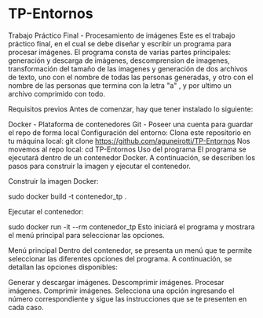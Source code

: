 # TP-Entornos
Trabajo Práctico Final - Procesamiento de imágenes
Este es el trabajo práctico final, en el cual se debe diseñar y escribir un programa para procesar imágenes. El programa consta de varias partes principales: generación y descarga de imágenes, descomprension de imagenes, transformación del tamaño de las imagenes y generación de dos archivos de texto, uno con el nombre de todas las personas generadas, y otro con el nombre de las personas que termina con la letra "a" , y por ultimo un archivo comprimido con todo.

Requisitos previos
Antes de comenzar, hay que tener instalado lo siguiente:

Docker - Plataforma de contenedores
Git - Poseer una cuenta para guardar el repo de forma local
Configuración del entorno: 
Clona este repositorio en tu máquina local: git clone https://github.com/aguneirotti/TP-Entornos
Nos movemos al repo local:
cd TP-Entornos
Uso del programa
El programa se ejecutará dentro de un contenedor Docker. A continuación, se describen los pasos para construir la imagen y ejecutar el contenedor.

Construir la imagen Docker:

sudo docker build -t contenedor_tp .

Ejecutar el contenedor:

sudo docker run -it --rm contenedor_tp
Esto iniciará el programa y mostrara el menú principal para seleccionar las opciones.

Menú principal
Dentro del contenedor, se presenta un menú que te permite seleccionar las diferentes opciones del programa. A continuación, se detallan las opciones disponibles:

Generar y descargar imágenes.
Descomprimir imágenes.
Procesar imágenes.
Comprimir imágenes.
Selecciona una opción ingresando el número correspondiente y sigue las instrucciones que se te presenten en cada caso.

